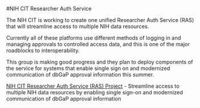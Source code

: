 #NIH CIT Researcher Auth Service



<hero small>The NIH CIT is working to create one unified Researcher Auth Service (RAS) that will streamline access to multiple NIH data resources.</hero> 


Currently all of these platforms use different methods of logging in and managing approvals to controlled access data, and this is one of the major roadblocks to interoperability.
 
 
This group is making good progress and they plan to deploy components of the service for systems that enable single sign on and modernized communication of dbGaP approval information this summer.


[NIH CIT  Researcher Auth Service (RAS) Project](ncpi/working-groups#nih-cit-researcher-auth-service-project) - Streamline access to multiple NIH data resources by enabling single sign-on and modernized communication of dbGaP approval information